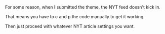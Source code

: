 For some reason, when I submitted the theme, the NYT feed doesn't kick in. 

That means you have to c and p the code manually to get it working. 

Then just proceed with whatever NYT article settings you want. 